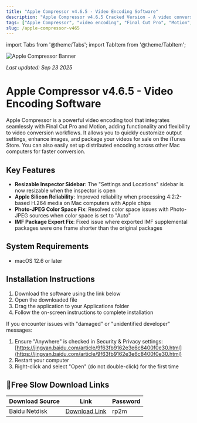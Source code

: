 ```yaml
---
title: "Apple Compressor v4.6.5 - Video Encoding Software"
description: "Apple Compressor v4.6.5 Cracked Version - A video conversion tool highly integrated with Final Cut Pro and Motion, supporting a resizable inspector sidebar"
tags: ["Apple Compressor", "video encoding", "Final Cut Pro", "Motion", "Apple Silicon", "H.264", "video conversion"]
slug: /apple-compressor-v465
---
```


import Tabs from '@theme/Tabs';
import TabItem from '@theme/TabItem';

![Apple Compressor Banner](https://www.gfxcamp.com/wp-content/uploads/2020/11/Compressor-4.5.jpg)

*Last updated: Sep 23 2025*

# Apple Compressor v4.6.5 - Video Encoding Software

Apple Compressor is a powerful video encoding tool that integrates seamlessly with Final Cut Pro and Motion, adding functionality and flexibility to video conversion workflows. It allows you to quickly customize output settings, enhance images, and package your videos for sale on the iTunes Store. You can also easily set up distributed encoding across other Mac computers for faster conversion.

## Key Features

- **Resizable Inspector Sidebar**: The "Settings and Locations" sidebar is now resizable when the inspector is open
- **Apple Silicon Reliability**: Improved reliability when processing 4:2:2-based H.264 media on Mac computers with Apple chips
- **Photo-JPEG Color Space Fix**: Resolved color space issues with Photo-JPEG sources when color space is set to "Auto"
- **IMF Package Export Fix**: Fixed issue where exported IMF supplemental packages were one frame shorter than the original packages

## System Requirements

- macOS 12.6 or later

## Installation Instructions

<Tabs>
<TabItem value="standard" label="Standard Installation">

1. Download the software using the link below
2. Open the downloaded file
3. Drag the application to your Applications folder
4. Follow the on-screen instructions to complete installation

</TabItem>
<TabItem value="troubleshooting" label="Troubleshooting Installation">

If you encounter issues with "damaged" or "unidentified developer" messages:

1. Ensure "Anywhere" is checked in Security & Privacy settings: [https://jingyan.baidu.com/article/9f63fb9162e3e6c8400f0e30.html](https://jingyan.baidu.com/article/9f63fb9162e3e6c8400f0e30.html)
2. Restart your computer
3. Right-click and select "Open" (do not double-click) for the first time

</TabItem>
</Tabs>

## 🐌Free Slow Download Links

| Download Source | Link | Password |
|-----------------|------|----------|
| Baidu Netdisk | [Download Link](https://pan.baidu.com/s/14-ZELjLPykpN_fT3f8b_IQ?pwd=rp2m) | rp2m |
